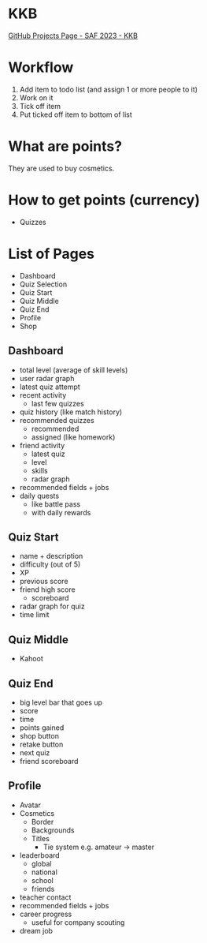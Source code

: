 # KKB

[GitHub Projects Page - SAF 2023 - KKB](https://github.com/users/10KSA01/projects/1/views/1)

# Workflow
1. Add item to todo list (and assign 1 or more people to it)
2. Work on it
3. Tick off item
4. Put ticked off item to bottom of list

# What are points?
They are used to buy cosmetics.

# How to get points (currency)
- Quizzes

# List of Pages
- Dashboard
- Quiz Selection
- Quiz Start
- Quiz Middle
- Quiz End
- Profile
- Shop

## Dashboard
- total level (average of skill levels)
- user radar graph
- latest quiz attempt
- recent activity
  - last few quizzes
- quiz history (like match history)
- recommended quizzes
  - recommended
  - assigned (like homework)
- friend activity
  - latest quiz
  - level
  - skills
  - radar graph
- recommended fields + jobs
- daily quests
    - like battle pass
    - with daily rewards

## Quiz Start
- name + description
- difficulty (out of 5)
- XP
- previous score
- friend high score
  - scoreboard
- radar graph for quiz
- time limit

## Quiz Middle
- Kahoot

## Quiz End
- big level bar that goes up
- score
- time
- points gained
- shop button
- retake button
- next quiz
- friend scoreboard

## Profile
- Avatar
- Cosmetics
  - Border
  - Backgrounds
  - Titles
    - Tie system e.g. amateur -> master
- leaderboard
  - global
  - national
  - school
  - friends
- teacher contact
- recommended fields + jobs
- career progress
  - useful for company scouting
- dream job